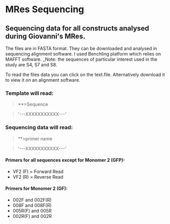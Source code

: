 # MRes Sequencing
## Sequencing data for all constructs analysed during Giovanni's MRes. 
The files are in FASTA format. They can be downloaded and analysed in sequencing alignment software. I used Benchling platform which relies on MAFFT software.
_Note: the sequences of particular interest used in the study are S4, S7 and S8.

To read the files data you can click on the text.file. Alternatively download it to view it on an alignment software.

### Template will read:
> **>Sequence

>'---XXXXXXXXXXX---'

### Sequencing data will read:
> **>primer name

> '---XXXXXXXXXXX---'

#### Primers for all sequences except for Monomer 2 (GFP):

* VF2 (F) = Forward Read
* VF2 (R) = Reverse Read

#### Primers for Monomer 2 (GF):

* 002F and 002F(R)
* 008F and 008F(R)
* 005R(F) and 005R
* 002R(F) and 002R
